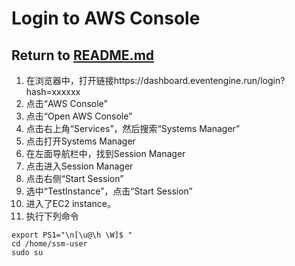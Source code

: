 # Login to AWS Console
## Return to [README.md](README.md)
1. 在浏览器中，打开链接https://dashboard.eventengine.run/login?hash=xxxxxx
2. 点击“AWS Console”
3. 点击“Open AWS Console”
4. 点击右上角“Services”，然后搜索“Systems Manager”
5. 点击打开Systems Manager
6. 在左面导航栏中，找到Session Manager
7. 点击进入Session Manager
8. 点击右侧“Start Session”
9. 选中“TestInstance”，点击“Start Session”
10. 进入了EC2 instance。
11. 执行下列命令
```
export PS1="\n[\u@\h \W]$ "
cd /home/ssm-user
sudo su
```
